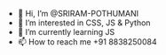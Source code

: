 - 👋 Hi, I’m @SRIRAM-POTHUMANI
- 👀 I’m interested in CSS, JS & Python
- 🌱 I’m currently learning JS
- 📫 How to reach me +91 8838250084

<!---
SRIRAM-POTHUMANI/SRIRAM-POTHUMANI is a ✨ special ✨ repository because its `README.md` (this file) appears on your GitHub profile.
You can click the Preview link to take a look at your changes.
--->
